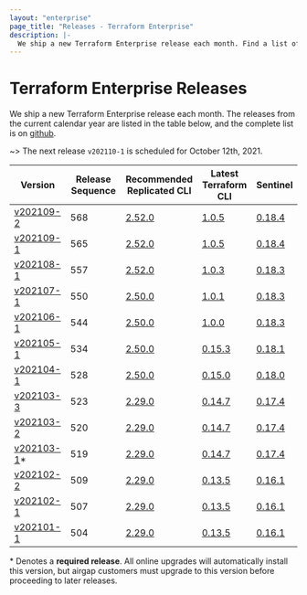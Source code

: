 ```yaml
---
layout: "enterprise"
page_title: "Releases - Terraform Enterprise"
description: |-
  We ship a new Terraform Enterprise release each month. Find a list of recent releases and associated release notes.
---
```


# Terraform Enterprise Releases

We ship a new Terraform Enterprise release each month. The releases from the current calendar year are listed in the table below, and the complete list is on [github](https://github.com/hashicorp/terraform-enterprise-release-notes).

~> The next release `v202110-1` is scheduled for October 12th, 2021.

| Version                         | Release Sequence | Recommended<br> Replicated CLI                                       | Latest <br>Terraform CLI                                              | Sentinel                                                                       |
| ------------------------------- | ---------------- | -------------------------------------------------------------------- | --------------------------------------------------------------------- | ------------------------------------------------------------------------------ |
| [v202109-2](./v202109-2.html)   | 568              | [2.52.0](https://release-notes.replicated.com/release-notes/2.52.0/) | [1.0.5](https://github.com/hashicorp/terraform/releases/tag/v1.0.5)   | [0.18.4](https://docs.hashicorp.com/sentinel/changelog#0-18-4-july-20-2021)    |
| [v202109-1](./v202109-1.html)   | 565              | [2.52.0](https://release-notes.replicated.com/release-notes/2.52.0/) | [1.0.5](https://github.com/hashicorp/terraform/releases/tag/v1.0.5)   | [0.18.4](https://docs.hashicorp.com/sentinel/changelog#0-18-4-july-20-2021)    |
| [v202108-1](./v202108-1.html)   | 557              | [2.52.0](https://release-notes.replicated.com/release-notes/2.52.0/) | [1.0.3](https://github.com/hashicorp/terraform/releases/tag/v1.0.3)   | [0.18.3](https://docs.hashicorp.com/sentinel/changelog#0-18-3-june-1-2021)     |
| [v202107-1](./v202107-1.html)   | 550              | [2.50.0](https://release-notes.replicated.com/release-notes/2.50.0/) | [1.0.1](https://github.com/hashicorp/terraform/releases/tag/v1.0.1)   | [0.18.3](https://docs.hashicorp.com/sentinel/changelog#0-18-3-june-1-2021)     |
| [v202106-1](./v202106-1.html)   | 544              | [2.50.0](https://release-notes.replicated.com/release-notes/2.50.0/) | [1.0.0](https://github.com/hashicorp/terraform/releases/tag/v1.0.0)   | [0.18.3](https://docs.hashicorp.com/sentinel/changelog#0-18-3-june-1-2021)     |
| [v202105-1](./v202105-1.html)   | 534              | [2.50.0](https://release-notes.replicated.com/release-notes/2.50.0/) | [0.15.3](https://github.com/hashicorp/terraform/releases/tag/v0.15.3) | [0.18.1](https://docs.hashicorp.com/sentinel/changelog#0-18-1-may-11-2021)     |
| [v202104-1](./v202104-1.html)   | 528              | [2.50.0](https://release-notes.replicated.com/release-notes/2.50.0/) | [0.15.0](https://github.com/hashicorp/terraform/releases/tag/v0.15.0) | [0.18.0](https://docs.hashicorp.com/sentinel/changelog#0-18-0-march-25-2021)   |
| [v202103-3](./v202103-3.html)   | 523              | [2.29.0](https://release-notes.replicated.com/release-notes/2.29.0/) | [0.14.7](https://github.com/hashicorp/terraform/releases/tag/v0.14.7) | [0.17.4](https://docs.hashicorp.com/sentinel/changelog#0-17-4-february-2-2021) |
| [v202103-2](./v202103-2.html)   | 520              | [2.29.0](https://release-notes.replicated.com/release-notes/2.29.0/) | [0.14.7](https://github.com/hashicorp/terraform/releases/tag/v0.14.7) | [0.17.4](https://docs.hashicorp.com/sentinel/changelog#0-17-4-february-2-2021) |
| [v202103-1](./v202103-1.html)\* | 519              | [2.29.0](https://release-notes.replicated.com/release-notes/2.29.0/) | [0.14.7](https://github.com/hashicorp/terraform/releases/tag/v0.14.7) | [0.17.4](https://docs.hashicorp.com/sentinel/changelog#0-17-4-february-2-2021) |
| [v202102-2](./v202102-2.html)   | 509              | [2.29.0](https://release-notes.replicated.com/release-notes/2.29.0/) | [0.13.5](https://github.com/hashicorp/terraform/releases/tag/v0.13.5) | [0.16.1](https://docs.hashicorp.com/sentinel/changelog#0-16-1-october-21-2020) |
| [v202102-1](./v202102-1.html)   | 507              | [2.29.0](https://release-notes.replicated.com/release-notes/2.29.0/) | [0.13.5](https://github.com/hashicorp/terraform/releases/tag/v0.13.5) | [0.16.1](https://docs.hashicorp.com/sentinel/changelog#0-16-1-october-21-2020) |
| [v202101-1](./v202101-1.html)   | 504              | [2.29.0](https://release-notes.replicated.com/release-notes/2.29.0/) | [0.13.5](https://github.com/hashicorp/terraform/releases/tag/v0.13.5) | [0.16.1](https://docs.hashicorp.com/sentinel/changelog#0-16-1-october-21-2020) |

\* Denotes a <strong>required release</strong>. All online upgrades will automatically install this version, but airgap customers must upgrade to this version before proceeding to later releases.
